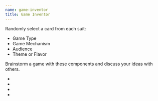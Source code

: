 ```yaml
---
name: game-inventor
title: Game Inventor
---
```


<p>Randomly select a card from each suit:</p>

<ul class="nostyle">
    <li class="game-type">Game Type</li>
    <li class="game-mechanism">Game Mechanism</li>
    <li class="game-audience">Audience</li>
    <li class="game-theme">Theme or Flavor</li>
</ul>

<p>Brainstorm a game with these components and discuss your ideas with
    others.</p>


<ul id="game-inventor-cards" class="baraja-container">
  <li>
    <!-- <img class="type"/> -->
    <picture class="type">
      <source
        media="(max-width: 480px)"
        srcset=""/>
      <img/>
    </picture>

  </li>
  <li>
    <picture class="mechanism">
      <source
        media="(max-width: 480px)"
        srcset=""/>
      <img/>
    </picture>
    <!-- <img class="mechanism"/> -->
  </li>
  <li>
    <img class="audience"/>
    <picture class="audience">
      <source
        media="(max-width: 480px)"
        srcset=""/>
      <img/>
    </picture>
  </li>
  <li>
    <img class="theme"/>
    <picture class="theme">
      <source
        media="(max-width: 480px)"
        srcset=""/>
      <img/>
    </picture>
  </li>
</ul>
